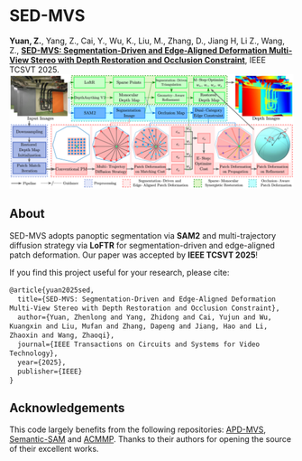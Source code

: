 # SED-MVS

**Yuan, Z.**, Yang, Z., Cai, Y., Wu, K., Liu, M., Zhang, D., Jiang H, Li Z., Wang, Z., [**SED-MVS: Segmentation-Driven and Edge-Aligned Deformation Multi-View Stereo with Depth Restoration and Occlusion Constraint**](https://arxiv.org/pdf/2503.13721), IEEE TCSVT 2025.
![](images/SED-MVS.png)

## About
SED-MVS adopts panoptic segmentation via **SAM2** and multi-trajectory diffusion strategy via **LoFTR** for segmentation-driven and edge-aligned patch deformation. 
Our paper was accepted by **IEEE TCSVT 2025**!

If you find this project useful for your research, please cite:  

```
@article{yuan2025sed,
  title={SED-MVS: Segmentation-Driven and Edge-Aligned Deformation Multi-View Stereo with Depth Restoration and Occlusion Constraint},
  author={Yuan, Zhenlong and Yang, Zhidong and Cai, Yujun and Wu, Kuangxin and Liu, Mufan and Zhang, Dapeng and Jiang, Hao and Li, Zhaoxin and Wang, Zhaoqi},
  journal={IEEE Transactions on Circuits and Systems for Video Technology},
  year={2025},
  publisher={IEEE}
}

```

## Acknowledgements

This code largely benefits from the following repositories: [APD-MVS](https://github.com/whoiszzj/APD-MVS), [Semantic-SAM](https://github.com/UX-Decoder/Semantic-SAM) and [ACMMP](https://github.com/GhiXu/ACMMP.git). Thanks to their authors for opening the source of their excellent works.
